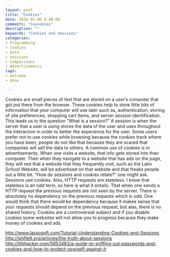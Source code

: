```yaml
---
layout: post
title: "Cookies"
date: 2016-05-06 8:40:00
comments: "Cooookies"
description: ""
keywords: "Cookies and Sessions"
categories:
- Programming
- Cookies
- Data
- Sessions
- Comparisons
- Advertisements
tags:
- welcome
- done

---
```


Cookies are small pieces of text that are stored on a user’s computer that got put there from the browser. These cookies help to store little bits of information that your computer will use later such as, authentication, storing of site preferences, shopping cart items, and server session identification. This leads us to the question “What is a session?” A session is when the server that a user is using stores the data of the user and uses throughout the interaction in order to better the experience for the user. Some users prefer not to use cookies while browsing because the cookies track where you have been, people do not like that because they are scared that companies will sell the data to others. A common use of cookies is in advertisements. When one visits a website, that info gets stored into their computer. Then when they navigate to a website that has ads on the page, they will see that a website that they frequently visit, such as the Latin School Website, will be advertised on that website and that freaks people out a little bit. “How do sessions and cookies relate?” one might ask. Sessions use cookies. Also, HTTP requests are stateless. I know that stateless is an odd term, so here is what it entails. That when one sends a HTTP request the previous requests are not seen by the server. There is absolutely no dependency on the previous requests which is odd. One would think that there would be dependency because it makes sense that your requests should depend on the previous request, but alas, there is no shared history. Cookies are a controversial subject and if you disable cookies some websites will not allow you to progress because they make money of cookies and ads.



http://www.lassosoft.com/Tutorial-Understanding-Cookies-and-Sessions
http://shiflett.org/articles/the-truth-about-sessions
http://lifehacker.com/5853483/a-guide-to-sniffing-out-passwords-and-cookies-and-how-to-protect-yourself-against-it